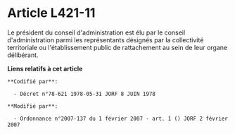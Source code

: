 # Article L421-11

Le président du conseil d'administration est élu par le conseil d'administration parmi les représentants désignés par la
collectivité territoriale ou l'établissement public de rattachement au sein de leur organe délibérant.

**Liens relatifs à cet article**

	**Codifié par**:

	  - Décret n°78-621 1978-05-31 JORF 8 JUIN 1978

	**Modifié par**:

	  - Ordonnance n°2007-137 du 1 février 2007 - art. 1 () JORF 2 février 2007
